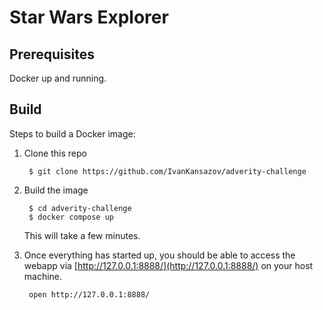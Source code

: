 # Star Wars Explorer

Prerequisites
-----

Docker up and running.

Build
-----

Steps to build a Docker image:

1. Clone this repo

        $ git clone https://github.com/IvanKansazov/adverity-challenge

2. Build the image

        $ cd adverity-challenge
        $ docker compose up

    This will take a few minutes.


3. Once everything has started up, you should be able to access the webapp via [http://127.0.0.1:8888/](http://127.0.0.1:8888/) on your host machine.

        open http://127.0.0.1:8888/
